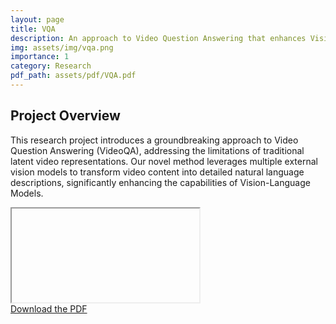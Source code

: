 ```yaml
---
layout: page
title: VQA
description: An approach to Video Question Answering that enhances Vision-Language Models by utilizing multiple external vision models.
img: assets/img/vqa.png
importance: 1
category: Research
pdf_path: assets/pdf/VQA.pdf
---
```

<link rel="stylesheet" href="{{ '/assets/css/pdfresize.css' | relative_url }}">

## Project Overview

This research project introduces a groundbreaking approach to Video Question Answering (VideoQA), addressing the limitations of traditional latent video representations. Our novel method leverages multiple external vision models to transform video content into detailed natural language descriptions, significantly enhancing the capabilities of Vision-Language Models.

<div class="row mt-3">
    <div class="col-sm mt-3 mt-md-0">
        <div id="pdf-container" data-pdf-src="{% link {{ page.pdf_path }} %}">
            <iframe id="pdf-viewer"></iframe>
        </div>
    </div>
</div>
<div class="caption">
    <a href="{{ page.pdf_path | relative_url }}" target="_blank">Download the PDF</a>
</div>

<script src="{{ '/assets/js/pdfresize.js' | relative_url }}"></script>




<!-- ## External Link -->

<!-- For more information, visit the [project webpage]({{ page.webpage_link }}). -->

